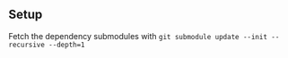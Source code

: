 
## Setup

Fetch the dependency submodules with `git submodule update --init --recursive --depth=1`

